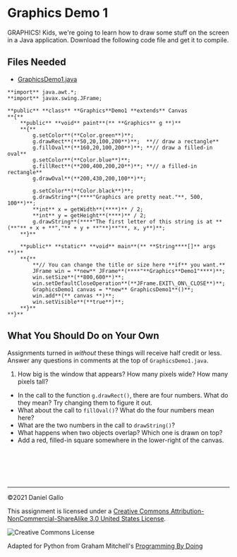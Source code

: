 # Graphics Demo 1


GRAPHICS! Kids, we're going to learn how to draw some stuff on the
screen in a Java application. Download the following code
file and get it to compile.


## Files Needed


* [GraphicsDemo1.java](examples/GraphicsDemo1.java)



```
**import** java.awt.*;
**import** javax.swing.JFrame;

**public** **class** **Graphics**Demo1 **extends** Canvas
**{**
    **public** **void** paint**(** **Graphics** g **)**
    **{**
        g.setColor**(**Color.green**)**;
        g.drawRect**(**50,20,100,200**)**;  **// draw a rectangle**
        g.fillOval**(**160,20,100,200**)**; **// draw a filled-in oval**
        g.setColor**(**Color.blue**)**;
        g.fillRect**(**200,400,200,20**)**; **// a filled-in rectangle**
        g.drawOval**(**200,430,200,100**)**;
        
        g.setColor**(**Color.black**)**;
        g.drawString**(****"Graphics are pretty neat."**, 500, 100**)**;
        **int** x = getWidth**(****)** / 2;
        **int** y = getHeight**(****)** / 2;
        g.drawString**(****"The first letter of this string is at **(**"** + x + **","** + y + **"**)**"**, x, y**)**;
    **}**

    **public** **static** **void** main**(** **String****[]** args **)**
    **{**
        **// You can change the title or size here **if** you want.**
        JFrame win = **new** JFrame**(****"**Graphics**Demo1"****)**;
        win.setSize**(**800,600**)**;
        win.setDefaultCloseOperation**(**JFrame.EXIT\_ON\_CLOSE**)**;
        GraphicsDemo1 canvas = **new** GraphicsDemo1**()**;
        win.add**(** canvas **)**;
        win.setVisible**(**true**)**;
    **}**
**}**

```

What You Should Do on Your Own
------------------------------


Assignments turned in *without* these things will receive
half credit or less. Answer any questions in comments at the top of
`GraphicsDemo1.java`.


1. How big is the window that appears? How many pixels wide? How many pixels tall?
 - In the call to the function `g.drawRect()`, there are four numbers. What
 do they mean? Try changing them to figure it out.
 - What about the call to `fillOval()`? What do the four numbers mean here?
 - What are the two numbers in the call to `drawString()`?
 - What happens when two objects overlap? Which one is drawn on top?
 - Add a red, filled-in square somewhere in the lower-right of the canvas.








```



```


```



```



---


©2021 Daniel Gallo


This assignment is licensed under a
[Creative Commons Attribution-NonCommercial-ShareAlike 3.0 United States License](https://creativecommons.org/licenses/by-nc-sa/3.0/us/deed.en_US).  

![Creative Commons License](images/by-nc-sa.png)





Adapted for Python from Graham Mitchell's [Programming By Doing](https://programmingbydoing.com/)